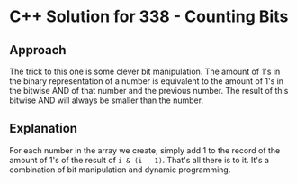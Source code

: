 # C++ Solution for 338 - Counting Bits

## Approach

The trick to this one is some clever bit manipulation. The amount of 1's in the
binary representation of a number is equivalent to the amount of 1's in the
bitwise AND of that number and the previous number. The result of this bitwise
AND will always be smaller than the number.

## Explanation

For each number in the array we create, simply add 1 to the record of the amount
of 1's of the result of `i & (i - 1)`. That's all there is to it. It's a
combination of bit manipulation and dynamic programming.
